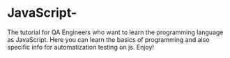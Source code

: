 # JavaScript-
The tutorial for QA Engineers who want to learn the programming language as JavaScript. Here you can learn the basics of programming and also specific info for automatization testing on js. Enjoy!
